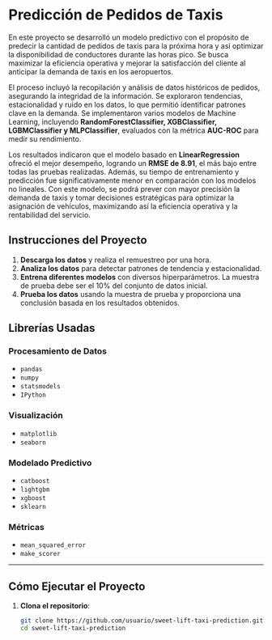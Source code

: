 # Predicción de Pedidos de Taxis

En este proyecto se desarrolló un modelo predictivo con el propósito de predecir la cantidad de pedidos de taxis para la próxima hora y así optimizar la disponibilidad de conductores durante las horas pico. Se busca maximizar la eficiencia operativa y mejorar la satisfacción del cliente al anticipar la demanda de taxis en los aeropuertos.

El proceso incluyó la recopilación y análisis de datos históricos de pedidos, asegurando la integridad de la información. Se exploraron tendencias, estacionalidad y ruido en los datos, lo que permitió identificar patrones clave en la demanda. Se implementaron varios modelos de Machine Learning, incluyendo **RandomForestClassifier, XGBClassifier, LGBMClassifier y MLPClassifier**, evaluados con la métrica **AUC-ROC** para medir su rendimiento.

Los resultados indicaron que el modelo basado en **LinearRegression** ofreció el mejor desempeño, logrando un **RMSE de 8.91**, el más bajo entre todas las pruebas realizadas. Además, su tiempo de entrenamiento y predicción fue significativamente menor en comparación con los modelos no lineales. Con este modelo, se podrá prever con mayor precisión la demanda de taxis y tomar decisiones estratégicas para optimizar la asignación de vehículos, maximizando así la eficiencia operativa y la rentabilidad del servicio.

## Instrucciones del Proyecto

1. **Descarga los datos** y realiza el remuestreo por una hora.
2. **Analiza los datos** para detectar patrones de tendencia y estacionalidad.
3. **Entrena diferentes modelos** con diversos hiperparámetros. La muestra de prueba debe ser el 10% del conjunto de datos inicial.
4. **Prueba los datos** usando la muestra de prueba y proporciona una conclusión basada en los resultados obtenidos.

## Librerías Usadas

### Procesamiento de Datos
- `pandas`
- `numpy`
- `statsmodels`
- `IPython`

### Visualización
- `matplotlib`
- `seaborn`

### Modelado Predictivo
- `catboost`
- `lightgbm`
- `xgboost`
- `sklearn`

### Métricas
- `mean_squared_error`
- `make_scorer`

---

## Cómo Ejecutar el Proyecto

1. **Clona el repositorio**:
   ```bash
   git clone https://github.com/usuario/sweet-lift-taxi-prediction.git
   cd sweet-lift-taxi-prediction
